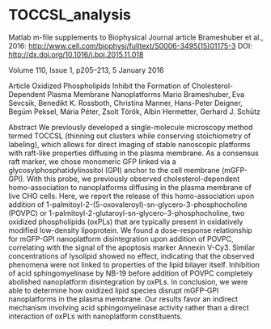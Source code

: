 # TOCCSL_analysis
Matlab m-file supplements to Biophysical Journal article Brameshuber et al., 2016: http://www.cell.com/biophysj/fulltext/S0006-3495(15)01175-3
DOI: http://dx.doi.org/10.1016/j.bpj.2015.11.018

Volume 110, Issue 1, p205–213, 5 January 2016

Article
Oxidized Phospholipids Inhibit the Formation of Cholesterol-Dependent Plasma Membrane Nanoplatforms
Mario Brameshuber, Eva Sevcsik, Benedikt K. Rossboth, Christina Manner, Hans-Peter Deigner, Begüm Peksel, Mária Péter, Zsolt Török, Albin Hermetter, Gerhard J. Schütz

Abstract
We previously developed a single-molecule microscopy method termed TOCCSL (thinning out clusters while conserving stoichiometry of labeling), which allows for direct imaging of stable nanoscopic platforms with raft-like properties diffusing in the plasma membrane. As a consensus raft marker, we chose monomeric GFP linked via a glycosylphosphatidylinositol (GPI) anchor to the cell membrane (mGFP-GPI). With this probe, we previously observed cholesterol-dependent homo-association to nanoplatforms diffusing in the plasma membrane of live CHO cells. Here, we report the release of this homo-association upon addition of 1-palmitoyl-2-(5-oxovaleroyl)-sn-glycero-3-phosphocholine (POVPC) or 1-palmitoyl-2-glutaroyl-sn-glycero-3-phosphocholine, two oxidized phospholipids (oxPLs) that are typically present in oxidatively modified low-density lipoprotein. We found a dose-response relationship for mGFP-GPI nanoplatform disintegration upon addition of POVPC, correlating with the signal of the apoptosis marker Annexin V-Cy3. Similar concentrations of lysolipid showed no effect, indicating that the observed phenomena were not linked to properties of the lipid bilayer itself. Inhibition of acid sphingomyelinase by NB-19 before addition of POVPC completely abolished nanoplatform disintegration by oxPLs. In conclusion, we were able to determine how oxidized lipid species disrupt mGFP-GPI nanoplatforms in the plasma membrane. Our results favor an indirect mechanism involving acid sphingomyelinase activity rather than a direct interaction of oxPLs with nanoplatform constituents.
